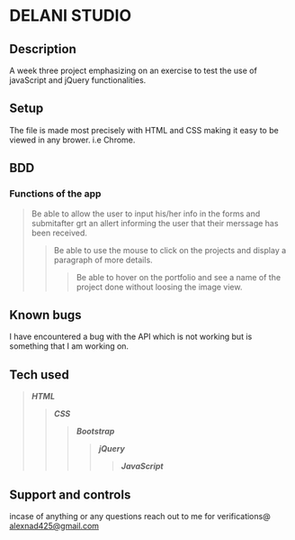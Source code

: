 # DELANI STUDIO
## Description
A week three project emphasizing on an exercise to test the use of javaScript and jQuery functionalities.

## Setup
The file is made most precisely with HTML and CSS making it easy to be viewed in any brower. i.e Chrome.

## BDD
### Functions of the app
>Be able to allow the user to input his/her info in the forms and submitafter grt an allert informing the user that their merssage has been received.
>>Be able to use the mouse to click on the projects and display a paragraph of more details.
>>>Be able to hover on the portfolio and see a name of the project done without loosing the image view.

## Known bugs 
I have encountered a bug with the API which is not working but is something that I am working on.

## Tech used 
>**_HTML_**
>>**_CSS_**
>>>**_Bootstrap_**
>>>>**_jQuery_**
>>>>>**_JavaScript_**

## Support and controls 
incase of anything or any questions reach out to me for verifications@ alexnad425@gmail.com

